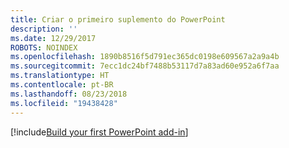 ```yaml
---
title: Criar o primeiro suplemento do PowerPoint
description: ''
ms.date: 12/29/2017
ROBOTS: NOINDEX
ms.openlocfilehash: 1890b8516f5d791ec365dc0198e609567a2a9a4b
ms.sourcegitcommit: 7ecc1dc24bf7488b53117d7a83ad60e952a6f7aa
ms.translationtype: HT
ms.contentlocale: pt-BR
ms.lasthandoff: 08/23/2018
ms.locfileid: "19438428"
---
```

[!include[Build your first PowerPoint add-in](../includes/file-get-started-powerpoint.md)]